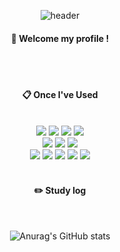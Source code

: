 <div align="center"> 

![header](https://capsule-render.vercel.app/api?type=cylinder&color=000000&height=150&section=header&text=lionleeee&fontColor=ffffff&fontSize=70&animation=fadeIn&fontAlignY=55&desc=%20&descAlignY=62&descAlign=62)
  
####  :wave: Welcome my profile !

   
  
 <br/>
 <br/>
  
####  :clipboard: Once I've Used 
  
 <br/>
  
<img src="https://img.shields.io/badge/JavaScript-3178C6?style=for-the-badge&logo=JavaScript&logoColor=white">
<img src="https://img.shields.io/badge/TypeScript-F7DF1E?style=for-the-badge&logo=TypeScript&logoColor=white">
<img src="https://img.shields.io/badge/Angular-DD0031?style=for-the-badge&logo=angular&logoColor=white">
<img src="https://img.shields.io/badge/CSharp-452170?style=for-the-badge&logo=csharp&logoColor=white">
<br>
<img src="https://img.shields.io/badge/MySQL-4479A1?style=for-the-badge&logo=MySQL&logoColor=white">
<img src="https://img.shields.io/badge/Oracle-F80000?style=for-the-badge&logo=Oracle&logoColor=white"> 
<img src="https://img.shields.io/badge/SQL Server-cc2927?style=for-the-badge&logo=microsoftsqlserver&logoColor=white"> 
<br>
<img src="https://img.shields.io/badge/Azure-0078D4?style=for-the-badge&logo=microsoftazure&logoColor=white">
<img src="https://img.shields.io/badge/Azure DevOps-0078d7?style=for-the-badge&logo=azuredevops&logoColor=white">

<img src="https://img.shields.io/badge/github-181717?style=for-the-badge&logo=github&logoColor=white">
<img src="https://img.shields.io/badge/VSCode-007ACC?style=for-the-badge&logo=VisualStudioCode&logoColor=white">
<img src="https://img.shields.io/badge/Visual Studio-5C2D91?style=for-the-badge&logo=visualstudio&logoColor=white">
 
   <br/>
   <br/>
 
#### :pencil2: Study log
 
  <br/>
  
![Anurag's GitHub stats](https://github-readme-stats.vercel.app/api?username=lionleeee&show_icons=true&theme=radical)



</div>
